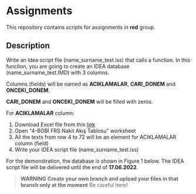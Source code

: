 # Assignments
This repository contains scripts for assignments in **red** group.

## Description

Write an Idea script file (name_surname_test.iss) that calls a function. 
In this function, you are going to create an IDEA database (name_surname_test.IMD) with 3 columns.

Columns (fields) will be named as **ACIKLAMALAR**, **CARI_DONEM** and **ONCEKI_DONEM**.

**CARI_DONEM** and **ONCEKI_DONEM** will be filled with zeros.

For **ACIKLAMALAR** column:
1.	Download Excel file from this [link](https://www.kgk.gov.tr/Portalv2Uploads/files/Duyurular/v2/TMS/EFRS/EFR_BOBIFRS_19032020/4-%20BOB%C4%B0%20FRS%20Nakit%20Ak%C4%B1%C5%9F%20Tablosu%20-%20Dolayl%C4%B1%20Y%C3%B6ntem%20(Konsolide).xlsx)
2.	Open "4-BOBİ FRS Nakit Akış Tablosu" worksheet
3.	All the texts from row 4 to 72 will be an element for ACIKLAMALAR column (field)
4.	Write your IDEA script file (name_surname_test.iss)

For the demonstration, the database is shown in Figure 1 below.
The IDEA script file will be delivered until the end of **17.06.2022**.

> **WARNING** **Create your own branch and upload your files in that branch only at the moment** Be careful here!
